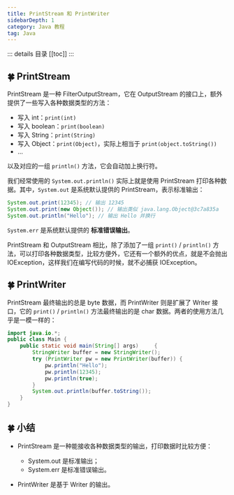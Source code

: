 ```yaml
---
title: PrintStream 和 PrintWriter
sidebarDepth: 1
category: Java 教程
tag: Java
---
```


::: details 目录
[[toc]]
:::

## 🍀 PrintStream

PrintStream 是一种 FilterOutputStream，它在 OutputStream 的接口上，额外提供了一些写入各种数据类型的方法：

- 写入 int：`print(int)`
- 写入 boolean：`print(boolean)`
- 写入 String：`print(String)`
- 写入 Object：`print(Object)`，实际上相当于 `print(object.toString())`
- ...

以及对应的一组 `println()` 方法，它会自动加上换行符。

我们经常使用的 `System.out.println()` 实际上就是使用 PrintStream 打印各种数据。其中，`System.out` 是系统默认提供的 PrintStream，表示标准输出：

```java
System.out.print(12345); // 输出 12345
System.out.print(new Object()); // 输出类似 java.lang.Object@3c7a835a
System.out.println("Hello"); // 输出 Hello 并换行
```

`System.err` 是系统默认提供的 **标准错误输出**。

PrintStream 和 OutputStream 相比，除了添加了一组 `print()` / `println()` 方法，可以打印各种数据类型，比较方便外，它还有一个额外的优点，就是不会抛出 IOException，这样我们在编写代码的时候，就不必捕获 IOException。

## 🍀 PrintWriter

PrintStream 最终输出的总是 byte 数据，而 PrintWriter 则是扩展了 Writer 接口，它的 `print()` / `println()` 方法最终输出的是 char 数据。两者的使用方法几乎是一模一样的：

```java
import java.io.*;
public class Main {
    public static void main(String[] args)     {
        StringWriter buffer = new StringWriter();
        try (PrintWriter pw = new PrintWriter(buffer)) {
            pw.println("Hello");
            pw.println(12345);
            pw.println(true);
        }
        System.out.println(buffer.toString());
    }
}
```

## 🍀 小结

- PrintStream 是一种能接收各种数据类型的输出，打印数据时比较方便：

  - System.out 是标准输出；
  - System.err 是标准错误输出。

- PrintWriter 是基于 Writer 的输出。
